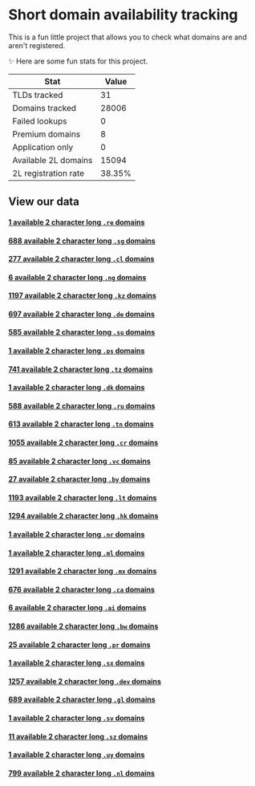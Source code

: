# Short domain availability tracking

This is a fun little project that allows you to check what domains are and aren't registered.

:sparkles: Here are some fun stats for this project.

|Stat|Value|
|--|--|
|TLDs tracked|31|
|Domains tracked|28006|
|Failed lookups|0|
|Premium domains|8|
|Application only|0|
|Available 2L domains|15094|
|2L registration rate|38.35%|


## View our data

#### [1 available <bold>2 character long <code>.re</code> domains</bold>](https://github.com/Isabe1le/domain-registration-tracking/blob/main/out/re-2-long-domains.md)

#### [688 available <bold>2 character long <code>.sg</code> domains</bold>](https://github.com/Isabe1le/domain-registration-tracking/blob/main/out/sg-2-long-domains.md)

#### [277 available <bold>2 character long <code>.cl</code> domains</bold>](https://github.com/Isabe1le/domain-registration-tracking/blob/main/out/cl-2-long-domains.md)

#### [6 available <bold>2 character long <code>.ng</code> domains</bold>](https://github.com/Isabe1le/domain-registration-tracking/blob/main/out/ng-2-long-domains.md)

#### [1197 available <bold>2 character long <code>.kz</code> domains</bold>](https://github.com/Isabe1le/domain-registration-tracking/blob/main/out/kz-2-long-domains.md)

#### [697 available <bold>2 character long <code>.de</code> domains</bold>](https://github.com/Isabe1le/domain-registration-tracking/blob/main/out/de-2-long-domains.md)

#### [585 available <bold>2 character long <code>.su</code> domains</bold>](https://github.com/Isabe1le/domain-registration-tracking/blob/main/out/su-2-long-domains.md)

#### [1 available <bold>2 character long <code>.ps</code> domains</bold>](https://github.com/Isabe1le/domain-registration-tracking/blob/main/out/ps-2-long-domains.md)

#### [741 available <bold>2 character long <code>.tz</code> domains</bold>](https://github.com/Isabe1le/domain-registration-tracking/blob/main/out/tz-2-long-domains.md)

#### [1 available <bold>2 character long <code>.dk</code> domains</bold>](https://github.com/Isabe1le/domain-registration-tracking/blob/main/out/dk-2-long-domains.md)

#### [588 available <bold>2 character long <code>.ru</code> domains</bold>](https://github.com/Isabe1le/domain-registration-tracking/blob/main/out/ru-2-long-domains.md)

#### [613 available <bold>2 character long <code>.tn</code> domains</bold>](https://github.com/Isabe1le/domain-registration-tracking/blob/main/out/tn-2-long-domains.md)

#### [1055 available <bold>2 character long <code>.cr</code> domains</bold>](https://github.com/Isabe1le/domain-registration-tracking/blob/main/out/cr-2-long-domains.md)

#### [85 available <bold>2 character long <code>.vc</code> domains</bold>](https://github.com/Isabe1le/domain-registration-tracking/blob/main/out/vc-2-long-domains.md)

#### [27 available <bold>2 character long <code>.by</code> domains</bold>](https://github.com/Isabe1le/domain-registration-tracking/blob/main/out/by-2-long-domains.md)

#### [1193 available <bold>2 character long <code>.lt</code> domains</bold>](https://github.com/Isabe1le/domain-registration-tracking/blob/main/out/lt-2-long-domains.md)

#### [1294 available <bold>2 character long <code>.hk</code> domains</bold>](https://github.com/Isabe1le/domain-registration-tracking/blob/main/out/hk-2-long-domains.md)

#### [1 available <bold>2 character long <code>.nr</code> domains</bold>](https://github.com/Isabe1le/domain-registration-tracking/blob/main/out/nr-2-long-domains.md)

#### [1 available <bold>2 character long <code>.ml</code> domains</bold>](https://github.com/Isabe1le/domain-registration-tracking/blob/main/out/ml-2-long-domains.md)

#### [1291 available <bold>2 character long <code>.mx</code> domains</bold>](https://github.com/Isabe1le/domain-registration-tracking/blob/main/out/mx-2-long-domains.md)

#### [676 available <bold>2 character long <code>.ca</code> domains</bold>](https://github.com/Isabe1le/domain-registration-tracking/blob/main/out/ca-2-long-domains.md)

#### [6 available <bold>2 character long <code>.ai</code> domains</bold>](https://github.com/Isabe1le/domain-registration-tracking/blob/main/out/ai-2-long-domains.md)

#### [1286 available <bold>2 character long <code>.bw</code> domains</bold>](https://github.com/Isabe1le/domain-registration-tracking/blob/main/out/bw-2-long-domains.md)

#### [25 available <bold>2 character long <code>.pr</code> domains</bold>](https://github.com/Isabe1le/domain-registration-tracking/blob/main/out/pr-2-long-domains.md)

#### [1 available <bold>2 character long <code>.sx</code> domains</bold>](https://github.com/Isabe1le/domain-registration-tracking/blob/main/out/sx-2-long-domains.md)

#### [1257 available <bold>2 character long <code>.dev</code> domains</bold>](https://github.com/Isabe1le/domain-registration-tracking/blob/main/out/dev-2-long-domains.md)

#### [689 available <bold>2 character long <code>.gl</code> domains</bold>](https://github.com/Isabe1le/domain-registration-tracking/blob/main/out/gl-2-long-domains.md)

#### [1 available <bold>2 character long <code>.sv</code> domains</bold>](https://github.com/Isabe1le/domain-registration-tracking/blob/main/out/sv-2-long-domains.md)

#### [11 available <bold>2 character long <code>.sz</code> domains</bold>](https://github.com/Isabe1le/domain-registration-tracking/blob/main/out/sz-2-long-domains.md)

#### [1 available <bold>2 character long <code>.uy</code> domains</bold>](https://github.com/Isabe1le/domain-registration-tracking/blob/main/out/uy-2-long-domains.md)

#### [799 available <bold>2 character long <code>.nl</code> domains</bold>](https://github.com/Isabe1le/domain-registration-tracking/blob/main/out/nl-2-long-domains.md)

